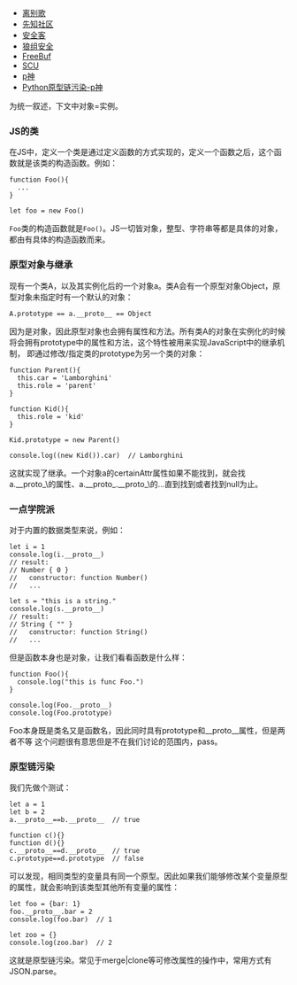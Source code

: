 * [离别歌](https://www.leavesongs.com/PENETRATION/javascript-prototype-pollution-attack.html)
* [先知社区](https://xz.aliyun.com/t/7182)
* [安全客](https://www.anquanke.com/post/id/242645)
* [狼组安全](https://wiki.wgpsec.org/knowledge/ctf/js-prototype-chain-pollution.html)
* [FreeBuf](https://www.freebuf.com/articles/web/275619.html)
* [SCU](https://www.scuctf.com/ctfwiki/web/1.nodejs/%E5%8E%9F%E5%9E%8B%E9%93%BE%E6%B1%A1%E6%9F%93%E6%94%BB%E5%87%BB/ctfshow-prototypepollutionattack/)
* [p神](https://tttang.com/archive/1338/)
* [Python原型链污染-p神](https://tttang.com/archive/1876/)



为统一叙述，下文中对象=实例。

### JS的类
在JS中，定义一个类是通过定义函数的方式实现的，定义一个函数之后，这个函数就是该类的构造函数。例如：
```
function Foo(){
  ...
}

let foo = new Foo()
```
`Foo`类的构造函数就是`Foo()`。JS一切皆对象，整型、字符串等都是具体的对象，都由有具体的构造函数而来。

### 原型对象与继承
现有一个类A，以及其实例化后的一个对象a。类A会有一个原型对象Object，原型对象未指定时有一个默认的对象：
```
A.prototype == a.__proto__ == Object
```
因为是对象，因此原型对象也会拥有属性和方法。所有类A的对象在实例化的时候将会拥有prototype中的属性和方法，这个特性被用来实现JavaScript中的继承机制，
即通过修改/指定类的prototype为另一个类的对象：
```
function Parent(){
  this.car = 'Lamborghini'
  this.role = 'parent'
}

function Kid(){
  this.role = 'kid'
}

Kid.prototype = new Parent()

console.log((new Kid()).car)  // Lamborghini
```
这就实现了继承。一个对象a的certainAttr属性如果不能找到，就会找a.\_\_proto\_\的属性、a.\_\_proto\_\.\_\_proto\_\的...直到找到或者找到null为止。

### 一点学院派
对于内置的数据类型来说，例如：
```
let i = 1
console.log(i.__proto__)
// result:
// Number { 0 }
//   constructor: function Number()
//   ...

let s = "this is a string."
console.log(s.__proto__)
// result:
// String { "" }
//   constructor: function String()
//   ...
```
但是函数本身也是对象，让我们看看函数是什么样：
```
function Foo(){
  console.log("this is func Foo.")
}

console.log(Foo.__proto__)
console.log(Foo.prototype)
```
Foo本身既是类名又是函数名，因此同时具有prototype和__proto__属性，但是两者不等
这个问题很有意思但是不在我们讨论的范围内，pass。

### 原型链污染
我们先做个测试：
```
let a = 1
let b = 2
a.__proto__==b.__proto__  // true

function c(){}
function d(){}
c.__proto__==d.__proto__  // true
c.prototype==d.prototype  // false 
```
可以发现，相同类型的变量具有同一个原型。因此如果我们能够修改某个变量原型的属性，就会影响到该类型其他所有变量的属性：
```
let foo = {bar: 1}
foo.__proto__.bar = 2
console.log(foo.bar)  // 1

let zoo = {}
console.log(zoo.bar)  // 2
```
这就是原型链污染。常见于merge|clone等可修改属性的操作中，常用方式有JSON.parse。
